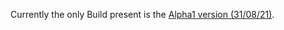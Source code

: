 Currently the only Build present is the [Alpha1 version (31/08/21)](https://github.com/BadNarrators/IDESenpai/raw/main/Builds/IDESenpaiAlpha1.app.zip).
